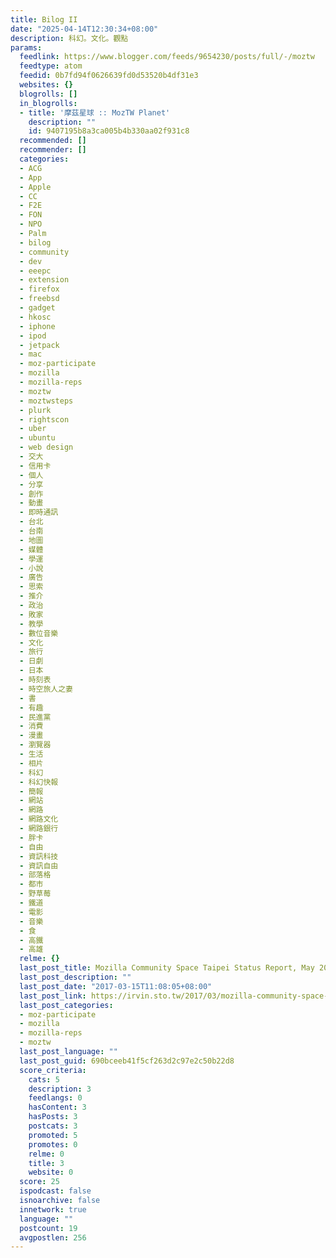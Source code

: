 ```yaml
---
title: Bilog II
date: "2025-04-14T12:30:34+08:00"
description: 科幻。文化。觀點
params:
  feedlink: https://www.blogger.com/feeds/9654230/posts/full/-/moztw
  feedtype: atom
  feedid: 0b7fd94f0626639fd0d53520b4df31e3
  websites: {}
  blogrolls: []
  in_blogrolls:
  - title: '摩茲星球 :: MozTW Planet'
    description: ""
    id: 9407195b8a3ca005b4b330aa02f931c8
  recommended: []
  recommender: []
  categories:
  - ACG
  - App
  - Apple
  - CC
  - F2E
  - FON
  - NPO
  - Palm
  - bilog
  - community
  - dev
  - eeepc
  - extension
  - firefox
  - freebsd
  - gadget
  - hkosc
  - iphone
  - ipod
  - jetpack
  - mac
  - moz-participate
  - mozilla
  - mozilla-reps
  - moztw
  - moztwsteps
  - plurk
  - rightscon
  - uber
  - ubuntu
  - web design
  - 交大
  - 信用卡
  - 個人
  - 分享
  - 創作
  - 動畫
  - 即時通訊
  - 台北
  - 台南
  - 地圖
  - 媒體
  - 學運
  - 小說
  - 廣告
  - 思索
  - 推介
  - 政治
  - 敗家
  - 教學
  - 數位音樂
  - 文化
  - 旅行
  - 日劇
  - 日本
  - 時刻表
  - 時空旅人之妻
  - 書
  - 有趣
  - 民進黨
  - 消費
  - 漫畫
  - 瀏覽器
  - 生活
  - 相片
  - 科幻
  - 科幻快報
  - 簡報
  - 網站
  - 網路
  - 網路文化
  - 網路銀行
  - 胖卡
  - 自由
  - 資訊科技
  - 資訊自由
  - 部落格
  - 都市
  - 野草莓
  - 鐵道
  - 電影
  - 音樂
  - 食
  - 高鐵
  - 高雄
  relme: {}
  last_post_title: Mozilla Community Space Taipei Status Report, May 2014 - Feb 2017
  last_post_description: ""
  last_post_date: "2017-03-15T11:08:05+08:00"
  last_post_link: https://irvin.sto.tw/2017/03/mozilla-community-space-taipei-status.html
  last_post_categories:
  - moz-participate
  - mozilla
  - mozilla-reps
  - moztw
  last_post_language: ""
  last_post_guid: 690bceeb41f5cf263d2c97e2c50b22d8
  score_criteria:
    cats: 5
    description: 3
    feedlangs: 0
    hasContent: 3
    hasPosts: 3
    postcats: 3
    promoted: 5
    promotes: 0
    relme: 0
    title: 3
    website: 0
  score: 25
  ispodcast: false
  isnoarchive: false
  innetwork: true
  language: ""
  postcount: 19
  avgpostlen: 256
---
```

